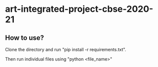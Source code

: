 # art-integrated-project-cbse-2020-21
## How to use? 
Clone the directory and run "pip install -r requirements.txt".

Then run individual files using "python <file_name>"


